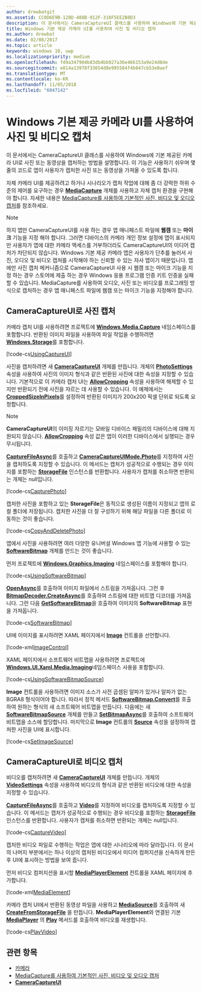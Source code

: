 ```yaml
---
author: drewbatgit
ms.assetid: CC0D6E9B-128D-488B-912F-318F5EE2B8D3
description: 이 문서에서는 CameraCaptureUI 클래스를 사용하여 Windows에 기본 제공된 카메라 UI로 사진 또는 동영상을 캡처하는 방법을 설명합니다.
title: Windows 기본 제공 카메라 UI를 사용하여 사진 및 비디오 캡처
ms.author: drewbat
ms.date: 02/08/2017
ms.topic: article
keywords: windows 10, uwp
ms.localizationpriority: medium
ms.openlocfilehash: fd9a347904b83db4bb927a36e466153a9e24d8de
ms.sourcegitcommit: e814a13978f33654d8e995584f4b047cb53e0aef
ms.translationtype: MT
ms.contentlocale: ko-KR
ms.lasthandoff: 11/05/2018
ms.locfileid: "6047142"
---
```

# <a name="capture-photos-and-video-with-windows-built-in-camera-ui"></a>Windows 기본 제공 카메라 UI를 사용하여 사진 및 비디오 캡처



이 문서에서는 CameraCaptureUI 클래스를 사용하여 Windows에 기본 제공된 카메라 UI로 사진 또는 동영상을 캡처하는 방법을 설명합니다. 이 기능은 사용하기 쉬우며 몇 줄의 코드로 앱이 사용자가 캡처한 사진 또는 동영상을 가져올 수 있도록 합니다.

자체 카메라 UI를 제공하려고 하거나 시나리오가 캡처 작업에 대해 좀 더 강력한 하위 수준의 제어를 요구하는 경우 [**MediaCapture**](https://msdn.microsoft.com/library/windows/apps/br241124) 개체를 사용하고 자체 캡처 환경을 구현해야 합니다. 자세한 내용은 [MediaCapture를 사용하여 기본적인 사진, 비디오 및 오디오 캡처](basic-photo-video-and-audio-capture-with-MediaCapture.md)를 참조하세요.

> [!NOTE]
> 하지 앱만 CameraCaptureUI를 사용 하는 경우 앱 매니페스트 파일에 **웹캠** 또는 **마이크** 기능을 지정 해야 합니다. 그러면 디바이스의 카메라 개인 정보 설정에 앱이 표시되지만 사용자가 앱에 대한 카메라 액세스를 거부하더라도 CameraCaptureUI의 미디어 캡처가 차단되지 않습니다. Windows 기본 제공 카메라 앱은 사용자가 단추를 눌러서 사진, 오디오 및 비디오 캡처를 시작해야 하는 신뢰할 수 있는 자사 앱이기 때문입니다. 앱에만 사진 캡처 메커니즘으로 CameraCaptureUI 사용 시 웹캠 또는 마이크 기능을 지정 하는 경우 스토어에 제출 하는 경우 Windows 응용 프로그램 인증 키트 인증을 실패할 수 있습니다.
> MediaCapture를 사용하여 오디오, 사진 또는 비디오를 프로그래밍 방식으로 캡처하는 경우 앱 매니페스트 파일에 웹캠 또는 마이크 기능을 지정해야 합니다.

## <a name="capture-a-photo-with-cameracaptureui"></a>CameraCaptureUI로 사진 캡처

카메라 캡처 UI를 사용하려면 프로젝트에 [**Windows.Media.Capture**](https://msdn.microsoft.com/library/windows/apps/br226738) 네임스페이스를 포함합니다. 반환된 이미지 파일을 사용하여 파일 작업을 수행하려면 [**Windows.Storage**](https://msdn.microsoft.com/library/windows/apps/br227346)를 포함합니다.

[!code-cs[UsingCaptureUI](./code/CameraCaptureUIWin10/cs/MainPage.xaml.cs#SnippetUsingCaptureUI)]

사진을 캡처하려면 새 [**CameraCaptureUI**](https://msdn.microsoft.com/library/windows/apps/br241030) 개체를 만듭니다. 개체의 [**PhotoSettings**](https://msdn.microsoft.com/library/windows/apps/br241058) 속성을 사용하여 사진의 이미지 형식과 같은 반환된 사진에 대한 속성을 지정할 수 있습니다. 기본적으로 이 카메라 캡처 UI는 [**AllowCropping**](https://msdn.microsoft.com/library/windows/apps/br241042) 속성을 사용하여 해제할 수 있지만 반환되기 전에 사진을 자르는 데 사용할 수 있습니다. 이 예제에서는 [**CroppedSizeInPixels**](https://msdn.microsoft.com/library/windows/apps/br241044)를 설정하여 반환된 이미지가 200x200 픽셀 단위로 되도록 요청합니다.

> [!NOTE]
> **CameraCaptureUI**의 이미징 자르기는 모바일 디바이스 패밀리의 디바이스에 대해 지원되지 않습니다. [**AllowCropping**](https://msdn.microsoft.com/library/windows/apps/br241042) 속성 값은 앱이 이러한 디바이스에서 실행되는 경우 무시됩니다.

[**CaptureFileAsync**](https://msdn.microsoft.com/library/windows/apps/br241057)를 호출하고 [**CameraCaptureUIMode.Photo**](https://msdn.microsoft.com/library/windows/apps/br241040)를 지정하여 사진을 캡처하도록 지정할 수 있습니다. 이 메서드는 캡처가 성공적으로 수행되는 경우 이미지를 포함하는 [**StorageFile**](https://msdn.microsoft.com/library/windows/apps/br227171) 인스턴스를 반환합니다. 사용자가 캡처를 취소하면 반환되는 개체는 null입니다.

[!code-cs[CapturePhoto](./code/CameraCaptureUIWin10/cs/MainPage.xaml.cs#SnippetCapturePhoto)]

캡처한 사진을 포함하고 있는 **StorageFile**은 동적으로 생성된 이름이 지정되고 앱의 로컬 폴더에 저장됩니다. 캡처한 사진을 더 잘 구성하기 위해 해당 파일을 다른 폴더로 이동하는 것이 좋습니다.

[!code-cs[CopyAndDeletePhoto](./code/CameraCaptureUIWin10/cs/MainPage.xaml.cs#SnippetCopyAndDeletePhoto)]

앱에서 사진을 사용하려면 여러 다양한 유니버설 Windows 앱 기능에 사용할 수 있는 [**SoftwareBitmap**](https://msdn.microsoft.com/library/windows/apps/dn887358) 개체를 만드는 것이 좋습니다.

먼저 프로젝트에 [**Windows.Graphics.Imaging**](https://msdn.microsoft.com/library/windows/apps/br226400) 네임스페이스를 포함해야 합니다.

[!code-cs[UsingSoftwareBitmap](./code/CameraCaptureUIWin10/cs/MainPage.xaml.cs#SnippetUsingSoftwareBitmap)]

[**OpenAsync**](https://msdn.microsoft.com/library/windows/apps/br227116)를 호출하여 이미지 파일에서 스트림을 가져옵니다. 그런 후 [**BitmapDecoder.CreateAsync**](https://msdn.microsoft.com/library/windows/apps/br226182)를 호출하여 스트림에 대한 비트맵 디코더를 가져옵니다. 그런 다음 [**GetSoftwareBitmap**](https://msdn.microsoft.com/library/windows/apps/dn887332)을 호출하여 이미지의 **SoftwareBitmap** 표현을 가져옵니다.

[!code-cs[SoftwareBitmap](./code/CameraCaptureUIWin10/cs/MainPage.xaml.cs#SnippetSoftwareBitmap)]

UI에 이미지를 표시하려면 XAML 페이지에서 [**Image**](https://msdn.microsoft.com/library/windows/apps/br242752) 컨트롤을 선언합니다.

[!code-xml[ImageControl](./code/CameraCaptureUIWin10/cs/MainPage.xaml#SnippetImageControl)]

XAML 페이지에서 소프트웨어 비트맵을 사용하려면 프로젝트에 [**Windows.UI.Xaml.Media.Imaging**](https://msdn.microsoft.com/library/windows/apps/br243258)네임스페이스 사용을 포함합니다.

[!code-cs[UsingSoftwareBitmapSource](./code/CameraCaptureUIWin10/cs/MainPage.xaml.cs#SnippetUsingSoftwareBitmapSource)]

**Image** 컨트롤을 사용하려면 이미지 소스가 사전 곱셈된 알파가 있거나 알파가 없는 BGRA8 형식이어야 합니다. 따라서 정적 메서드 [**SoftwareBitmap.Convert**](https://msdn.microsoft.com/library/windows/apps/dn887362)를 호출하여 원하는 형식의 새 소프트웨어 비트맵을 만듭니다. 다음에는 새 [**SoftwareBitmapSource**](https://msdn.microsoft.com/library/windows/apps/dn997854) 개체를 만들고 [**SetBitmapAsync**](https://msdn.microsoft.com/library/windows/apps/dn997856)를 호출하여 소프트웨어 비트맵을 소스에 할당합니다. 마지막으로 **Image** 컨트롤의 [**Source**](https://msdn.microsoft.com/library/windows/apps/br242760) 속성을 설정하여 캡처한 사진을 UI에 표시합니다.

[!code-cs[SetImageSource](./code/CameraCaptureUIWin10/cs/MainPage.xaml.cs#SnippetSetImageSource)]

## <a name="capture-a-video-with-cameracaptureui"></a>CameraCaptureUI로 비디오 캡처

비디오를 캡처하려면 새 [**CameraCaptureUI**](https://msdn.microsoft.com/library/windows/apps/br241030) 개체를 만듭니다. 개체의 [**VideoSettings**](https://msdn.microsoft.com/library/windows/apps/br241059) 속성을 사용하여 비디오의 형식과 같은 반환된 비디오에 대한 속성을 지정할 수 있습니다.

[**CaptureFileAsync**](https://msdn.microsoft.com/library/windows/apps/br241057)를 호출하고 [**Video**](https://msdn.microsoft.com/library/windows/apps/br241059)를 지정하여 비디오를 캡처하도록 지정할 수 있습니다. 이 메서드는 캡처가 성공적으로 수행되는 경우 비디오를 포함하는 [**StorageFile**](https://msdn.microsoft.com/library/windows/apps/br227171) 인스턴스를 반환합니다. 사용자가 캡처를 취소하면 반환되는 개체는 null입니다.

[!code-cs[CaptureVideo](./code/CameraCaptureUIWin10/cs/MainPage.xaml.cs#SnippetCaptureVideo)]

캡처한 비디오 파일로 수행하는 작업은 앱에 대한 시나리오에 따라 달라집니다. 이 문서의 나머지 부분에서는 하나 이상의 캡처된 비디오에서 미디어 컴퍼지션을 신속하게 만든 후 UI에 표시하는 방법을 보여 줍니다.

먼저 비디오 컴퍼지션을 표시할 [**MediaPlayerElement**](https://docs.microsoft.com/uwp/api/Windows.UI.Xaml.Controls.MediaPlayerElement) 컨트롤을 XAML 페이지에 추가합니다.

[!code-xml[MediaElement](./code/CameraCaptureUIWin10/cs/MainPage.xaml#SnippetMediaElement)]


카메라 캡처 UI에서 반환된 동영상 파일을 사용하고 [**MediaSource**](https://docs.microsoft.com/uwp/api/windows.media.core.mediasource)를 호출하여 새 **[CreateFromStorageFile](https://docs.microsoft.com/uwp/api/windows.media.core.mediasource.createfromstoragefile)** 을 만듭니다. **MediaPlayerElement**와 연결된 기본 **[MediaPlayer](https://docs.microsoft.com/uwp/api/windows.media.playback.mediaplayer)** 의 **[Play](https://docs.microsoft.com/uwp/api/windows.media.playback.mediaplayer.Play)** 메서드를 호출하여 비디오를 재생합니다.

[!code-cs[PlayVideo](./code/CameraCaptureUIWin10/cs/MainPage.xaml.cs#SnippetPlayVideo)]
 

## <a name="related-topics"></a>관련 항목

* [카메라](camera.md)
* [MediaCapture를 사용하여 기본적인 사진, 비디오 및 오디오 캡처](basic-photo-video-and-audio-capture-with-MediaCapture.md)
* [**CameraCaptureUI**](https://msdn.microsoft.com/library/windows/apps/br241030) 
 

 




